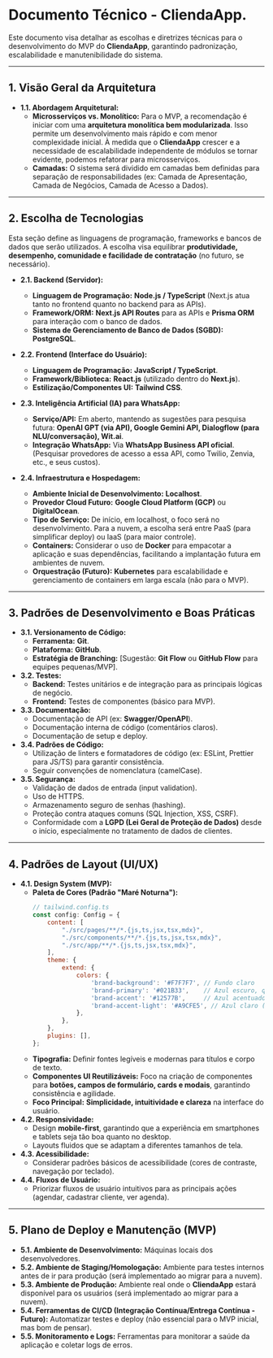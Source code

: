 # Documento Técnico - CliendaApp.

Este documento visa detalhar as escolhas e diretrizes técnicas para o desenvolvimento do MVP do **CliendaApp**, garantindo padronização, escalabilidade e manutenibilidade do sistema.

---
## 1. Visão Geral da Arquitetura

* **1.1. Abordagem Arquitetural:**
    * **Microsserviços vs. Monolítico:** Para o MVP, a recomendação é iniciar com uma **arquitetura monolítica bem modularizada**. Isso permite um desenvolvimento mais rápido e com menor complexidade inicial. À medida que o **CliendaApp** crescer e a necessidade de escalabilidade independente de módulos se tornar evidente, podemos refatorar para microsserviços.
    * **Camadas:** O sistema será dividido em camadas bem definidas para separação de responsabilidades (ex: Camada de Apresentação, Camada de Negócios, Camada de Acesso a Dados).

---
## 2. Escolha de Tecnologias

Esta seção define as linguagens de programação, frameworks e bancos de dados que serão utilizados. A escolha visa equilibrar **produtividade, desempenho, comunidade e facilidade de contratação** (no futuro, se necessário).

* **2.1. Backend (Servidor):**
    * **Linguagem de Programação:** **Node.js / TypeScript** (Next.js atua tanto no frontend quanto no backend para as APIs).
    * **Framework/ORM:** **Next.js API Routes** para as APIs e **Prisma ORM** para interação com o banco de dados.
    * **Sistema de Gerenciamento de Banco de Dados (SGBD):** **PostgreSQL**.

* **2.2. Frontend (Interface do Usuário):**
    * **Linguagem de Programação:** **JavaScript / TypeScript**.
    * **Framework/Biblioteca:** **React.js** (utilizado dentro do **Next.js**).
    * **Estilização/Componentes UI:** **Tailwind CSS**.

* **2.3. Inteligência Artificial (IA) para WhatsApp:**
    * **Serviço/API:** Em aberto, mantendo as sugestões para pesquisa futura: **OpenAI GPT (via API), Google Gemini API, Dialogflow (para NLU/conversação), Wit.ai**.
    * **Integração WhatsApp:** Via **WhatsApp Business API oficial**. (Pesquisar provedores de acesso a essa API, como Twilio, Zenvia, etc., e seus custos).

* **2.4. Infraestrutura e Hospedagem:**
    * **Ambiente Inicial de Desenvolvimento:** **Localhost**.
    * **Provedor Cloud Futuro:** **Google Cloud Platform (GCP)** ou **DigitalOcean**.
    * **Tipo de Serviço:** De início, em localhost, o foco será no desenvolvimento. Para a nuvem, a escolha será entre PaaS (para simplificar deploy) ou IaaS (para maior controle).
    * **Containers:** Considerar o uso de **Docker** para empacotar a aplicação e suas dependências, facilitando a implantação futura em ambientes de nuvem.
    * **Orquestração (Futuro):** **Kubernetes** para escalabilidade e gerenciamento de containers em larga escala (não para o MVP).

---
## 3. Padrões de Desenvolvimento e Boas Práticas

* **3.1. Versionamento de Código:**
    * **Ferramenta:** **Git**.
    * **Plataforma:** **GitHub**.
    * **Estratégia de Branching:** [Sugestão: **Git Flow** ou **GitHub Flow** para equipes pequenas/MVP].
* **3.2. Testes:**
    * **Backend:** Testes unitários e de integração para as principais lógicas de negócio.
    * **Frontend:** Testes de componentes (básico para MVP).
* **3.3. Documentação:**
    * Documentação de API (ex: **Swagger/OpenAPI**).
    * Documentação interna de código (comentários claros).
    * Documentação de setup e deploy.
* **3.4. Padrões de Código:**
    * Utilização de linters e formatadores de código (ex: ESLint, Prettier para JS/TS) para garantir consistência.
    * Seguir convenções de nomenclatura (camelCase).
* **3.5. Segurança:**
    * Validação de dados de entrada (input validation).
    * Uso de HTTPS.
    * Armazenamento seguro de senhas (hashing).
    * Proteção contra ataques comuns (SQL Injection, XSS, CSRF).
    * Conformidade com a **LGPD (Lei Geral de Proteção de Dados)** desde o início, especialmente no tratamento de dados de clientes.

---
## 4. Padrões de Layout (UI/UX)

* **4.1. Design System (MVP):**
    * **Paleta de Cores (Padrão "Maré Noturna"):**
        ```javascript
        // tailwind.config.ts
        const config: Config = {
            content: [
                "./src/pages/**/*.{js,ts,jsx,tsx,mdx}",
                "./src/components/**/*.{js,ts,jsx,tsx,mdx}",
                "./src/app/**/*.{js,ts,jsx,tsx,mdx}",
            ],
            theme: {
                extend: {
                    colors: {
                        'brand-background': '#F7F7F7', // Fundo claro
                        'brand-primary': '#021B33',    // Azul escuro, quase preto (principal para texto/elementos chave)
                        'brand-accent': '#12577B',     // Azul acentuado (para botões, destaques)
                        'brand-accent-light': '#A9CFE5', // Azul claro (para fundos sutis, estados de hover)
                    },
                },
            },
            plugins: [],
        };
        ```
    * **Tipografia:** Definir fontes legíveis e modernas para títulos e corpo de texto.
    * **Componentes UI Reutilizáveis:** Foco na criação de componentes para **botões, campos de formulário, cards e modais**, garantindo consistência e agilidade.
    * **Foco Principal:** **Simplicidade, intuitividade e clareza** na interface do usuário.
* **4.2. Responsividade:**
    * Design **mobile-first**, garantindo que a experiência em smartphones e tablets seja tão boa quanto no desktop.
    * Layouts fluidos que se adaptam a diferentes tamanhos de tela.
* **4.3. Acessibilidade:**
    * Considerar padrões básicos de acessibilidade (cores de contraste, navegação por teclado).
* **4.4. Fluxos de Usuário:**
    * Priorizar fluxos de usuário intuitivos para as principais ações (agendar, cadastrar cliente, ver agenda).

---
## 5. Plano de Deploy e Manutenção (MVP)

* **5.1. Ambiente de Desenvolvimento:** Máquinas locais dos desenvolvedores.
* **5.2. Ambiente de Staging/Homologação:** Ambiente para testes internos antes de ir para produção (será implementado ao migrar para a nuvem).
* **5.3. Ambiente de Produção:** Ambiente real onde o **CliendaApp** estará disponível para os usuários (será implementado ao migrar para a nuvem).
* **5.4. Ferramentas de CI/CD (Integração Contínua/Entrega Contínua - Futuro):** Automatizar testes e deploy (não essencial para o MVP inicial, mas bom de pensar).
* **5.5. Monitoramento e Logs:** Ferramentas para monitorar a saúde da aplicação e coletar logs de erros.